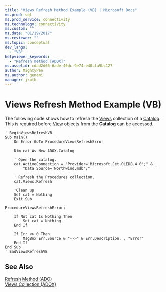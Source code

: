 ```yaml
---
title: "Views Refresh Method Example (VB) | Microsoft Docs"
ms.prod: sql
ms.prod_service: connectivity
ms.technology: connectivity
ms.custom: ""
ms.date: "01/19/2017"
ms.reviewer: ""
ms.topic: conceptual
dev_langs: 
  - "VB"
helpviewer_keywords: 
  - "Refresh method [ADOX]"
ms.assetid: cdad2d66-6ade-40dc-9e74-e40cfa9bc127
author: MightyPen
ms.author: genemi
manager: jroth
---
```

# Views Refresh Method Example (VB)
The following code shows how to refresh the [Views](../../../ado/reference/adox-api/views-collection-adox.md) collection of a [Catalog](../../../ado/reference/adox-api/catalog-object-adox.md). This is required before [View](../../../ado/reference/adox-api/view-object-adox.md) objects from the **Catalog** can be accessed.  
  
```  
' BeginViewsRefreshVB  
Sub Main()  
    On Error GoTo ProcedureViewsRefreshError  
  
    Dim cat As New ADOX.Catalog  
  
    ' Open the catalog.  
    cat.ActiveConnection = "Provider='Microsoft.Jet.OLEDB.4.0';" & _  
        "Data Source='Northwind.mdb';"  
  
    ' Refresh the Procedures collection.  
    cat.Views.Refresh  
  
    'Clean up  
    Set cat = Nothing  
    Exit Sub  
  
ProcedureViewsRefreshError:  
  
    If Not cat Is Nothing Then  
        Set cat = Nothing  
    End If  
  
    If Err <> 0 Then  
        MsgBox Err.Source & "-->" & Err.Description, , "Error"  
    End If  
End Sub  
' EndViewsRefreshVB  
```  
  
## See Also  
 [Refresh Method (ADO)](../../../ado/reference/ado-api/refresh-method-ado.md)   
 [Views Collection (ADOX)](../../../ado/reference/adox-api/views-collection-adox.md)
